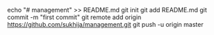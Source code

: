 echo "# management" >> README.md
git init
git add README.md
git commit -m "first commit"
git remote add origin https://github.com/sukhija/management.git
git push -u origin master
